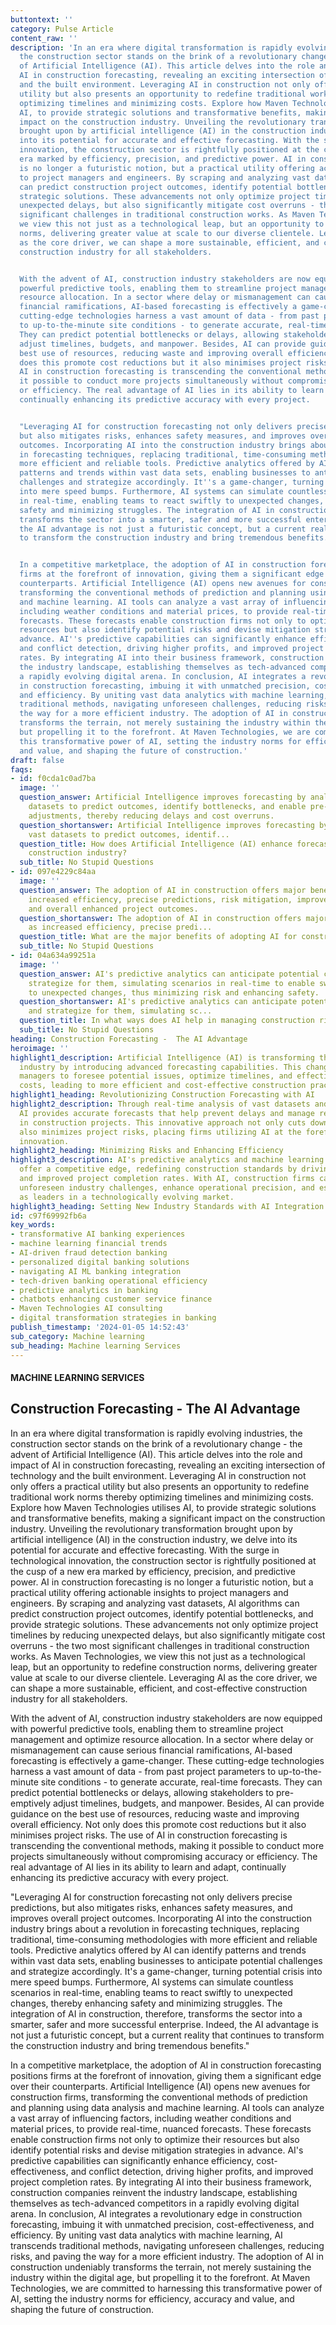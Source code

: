 ```yaml
---
buttontext: ''
category: Pulse Article
content_raw: ''
description: 'In an era where digital transformation is rapidly evolving industries,
  the construction sector stands on the brink of a revolutionary change - the advent
  of Artificial Intelligence (AI). This article delves into the role and impact of
  AI in construction forecasting, revealing an exciting intersection of technology
  and the built environment. Leveraging AI in construction not only offers a practical
  utility but also presents an opportunity to redefine traditional work norms thereby
  optimizing timelines and minimizing costs. Explore how Maven Technologies utilises
  AI, to provide strategic solutions and transformative benefits, making a significant
  impact on the construction industry. Unveiling the revolutionary transformation
  brought upon by artificial intelligence (AI) in the construction industry, we delve
  into its potential for accurate and effective forecasting. With the surge in technological
  innovation, the construction sector is rightfully positioned at the cusp of a new
  era marked by efficiency, precision, and predictive power. AI in construction forecasting
  is no longer a futuristic notion, but a practical utility offering actionable insights
  to project managers and engineers. By scraping and analyzing vast datasets, AI algorithms
  can predict construction project outcomes, identify potential bottlenecks, and provide
  strategic solutions. These advancements not only optimize project timelines by reducing
  unexpected delays, but also significantly mitigate cost overruns - the two most
  significant challenges in traditional construction works. As Maven Technologies,
  we view this not just as a technological leap, but an opportunity to redefine construction
  norms, delivering greater value at scale to our diverse clientele. Leveraging AI
  as the core driver, we can shape a more sustainable, efficient, and cost-effective
  construction industry for all stakeholders.


  With the advent of AI, construction industry stakeholders are now equipped with
  powerful predictive tools, enabling them to streamline project management and optimize
  resource allocation. In a sector where delay or mismanagement can cause serious
  financial ramifications, AI-based forecasting is effectively a game-changer. These
  cutting-edge technologies harness a vast amount of data - from past project parameters
  to up-to-the-minute site conditions - to generate accurate, real-time forecasts.
  They can predict potential bottlenecks or delays, allowing stakeholders to pre-emptively
  adjust timelines, budgets, and manpower. Besides, AI can provide guidance on the
  best use of resources, reducing waste and improving overall efficiency. Not only
  does this promote cost reductions but it also minimises project risks. The use of
  AI in construction forecasting is transcending the conventional methods, making
  it possible to conduct more projects simultaneously without compromising accuracy
  or efficiency. The real advantage of AI lies in its ability to learn and adapt,
  continually enhancing its predictive accuracy with every project.


  "Leveraging AI for construction forecasting not only delivers precise predictions,
  but also mitigates risks, enhances safety measures, and improves overall project
  outcomes. Incorporating AI into the construction industry brings about a revolution
  in forecasting techniques, replacing traditional, time-consuming methodologies with
  more efficient and reliable tools. Predictive analytics offered by AI can identify
  patterns and trends within vast data sets, enabling businesses to anticipate potential
  challenges and strategize accordingly. It''s a game-changer, turning potential crisis
  into mere speed bumps. Furthermore, AI systems can simulate countless scenarios
  in real-time, enabling teams to react swiftly to unexpected changes, thereby enhancing
  safety and minimizing struggles. The integration of AI in construction, therefore,
  transforms the sector into a smarter, safer and more successful enterprise. Indeed,
  the AI advantage is not just a futuristic concept, but a current reality that continues
  to transform the construction industry and bring tremendous benefits."


  In a competitive marketplace, the adoption of AI in construction forecasting positions
  firms at the forefront of innovation, giving them a significant edge over their
  counterparts. Artificial Intelligence (AI) opens new avenues for construction firms,
  transforming the conventional methods of prediction and planning using data analysis
  and machine learning. AI tools can analyze a vast array of influencing factors,
  including weather conditions and material prices, to provide real-time, nuanced
  forecasts. These forecasts enable construction firms not only to optimize their
  resources but also identify potential risks and devise mitigation strategies in
  advance. AI''s predictive capabilities can significantly enhance efficiency, cost-effectiveness,
  and conflict detection, driving higher profits, and improved project completion
  rates. By integrating AI into their business framework, construction companies reinvent
  the industry landscape, establishing themselves as tech-advanced competitors in
  a rapidly evolving digital arena. In conclusion, AI integrates a revolutionary edge
  in construction forecasting, imbuing it with unmatched precision, cost-effectiveness,
  and efficiency. By uniting vast data analytics with machine learning, AI transcends
  traditional methods, navigating unforeseen challenges, reducing risks, and paving
  the way for a more efficient industry. The adoption of AI in construction undeniably
  transforms the terrain, not merely sustaining the industry within the digital age,
  but propelling it to the forefront. At Maven Technologies, we are committed to harnessing
  this transformative power of AI, setting the industry norms for efficiency, accuracy
  and value, and shaping the future of construction.'
draft: false
faqs:
- id: f0cda1c0ad7ba
  image: ''
  question_answer: Artificial Intelligence improves forecasting by analyzing vast
    datasets to predict outcomes, identify bottlenecks, and enable pre-emptive strategy
    adjustments, thereby reducing delays and cost overruns.
  question_shortanswer: Artificial Intelligence improves forecasting by analyzing
    vast datasets to predict outcomes, identif...
  question_title: How does Artificial Intelligence (AI) enhance forecasting in the
    construction industry?
  sub_title: No Stupid Questions
- id: 097e4229c84aa
  image: ''
  question_answer: The adoption of AI in construction offers major benefits such as
    increased efficiency, precise predictions, risk mitigation, improved safety measures,
    and overall enhanced project outcomes.
  question_shortanswer: The adoption of AI in construction offers major benefits such
    as increased efficiency, precise predi...
  question_title: What are the major benefits of adopting AI for construction projects?
  sub_title: No Stupid Questions
- id: 04a634a99251a
  image: ''
  question_answer: AI's predictive analytics can anticipate potential challenges and
    strategize for them, simulating scenarios in real-time to enable swift reactions
    to unexpected changes, thus minimizing risk and enhancing safety.
  question_shortanswer: AI's predictive analytics can anticipate potential challenges
    and strategize for them, simulating sc...
  question_title: In what ways does AI help in managing construction risks and safety?
  sub_title: No Stupid Questions
heading: Construction Forecasting -  The AI Advantage
heroimage: ''
highlight1_description: Artificial Intelligence (AI) is transforming the construction
  industry by introducing advanced forecasting capabilities. This change enables project
  managers to foresee potential issues, optimize timelines, and effectively reduce
  costs, leading to more efficient and cost-effective construction practices.
highlight1_heading: Revolutionizing Construction Forecasting with AI
highlight2_description: Through real-time analysis of vast datasets and machine learning,
  AI provides accurate forecasts that help prevent delays and manage resources wisely
  in construction projects. This innovative approach not only cuts down on waste but
  also minimizes project risks, placing firms utilizing AI at the forefront of industry
  innovation.
highlight2_heading: Minimizing Risks and Enhancing Efficiency
highlight3_description: AI's predictive analytics and machine learning algorithms
  offer a competitive edge, redefining construction standards by driving higher profits
  and improved project completion rates. With AI, construction firms can navigate
  unforeseen industry challenges, enhance operational precision, and establish themselves
  as leaders in a technologically evolving market.
highlight3_heading: Setting New Industry Standards with AI Integration
id: c97f69992fb6a
key_words:
- transformative AI banking experiences
- machine learning financial trends
- AI-driven fraud detection banking
- personalized digital banking solutions
- navigating AI ML banking integration
- tech-driven banking operational efficiency
- predictive analytics in banking
- chatbots enhancing customer service finance
- Maven Technologies AI consulting
- digital transformation strategies in banking
publish_timestamp: '2024-01-05 14:52:43'
sub_category: Machine learning
sub_heading: Machine learning Services
---
```


#### MACHINE LEARNING SERVICES
## Construction Forecasting -  The AI Advantage
In an era where digital transformation is rapidly evolving industries, the construction sector stands on the brink of a revolutionary change - the advent of Artificial Intelligence (AI). This article delves into the role and impact of AI in construction forecasting, revealing an exciting intersection of technology and the built environment. Leveraging AI in construction not only offers a practical utility but also presents an opportunity to redefine traditional work norms thereby optimizing timelines and minimizing costs. Explore how Maven Technologies utilises AI, to provide strategic solutions and transformative benefits, making a significant impact on the construction industry. Unveiling the revolutionary transformation brought upon by artificial intelligence (AI) in the construction industry, we delve into its potential for accurate and effective forecasting. With the surge in technological innovation, the construction sector is rightfully positioned at the cusp of a new era marked by efficiency, precision, and predictive power. AI in construction forecasting is no longer a futuristic notion, but a practical utility offering actionable insights to project managers and engineers. By scraping and analyzing vast datasets, AI algorithms can predict construction project outcomes, identify potential bottlenecks, and provide strategic solutions. These advancements not only optimize project timelines by reducing unexpected delays, but also significantly mitigate cost overruns - the two most significant challenges in traditional construction works. As Maven Technologies, we view this not just as a technological leap, but an opportunity to redefine construction norms, delivering greater value at scale to our diverse clientele. Leveraging AI as the core driver, we can shape a more sustainable, efficient, and cost-effective construction industry for all stakeholders.

With the advent of AI, construction industry stakeholders are now equipped with powerful predictive tools, enabling them to streamline project management and optimize resource allocation. In a sector where delay or mismanagement can cause serious financial ramifications, AI-based forecasting is effectively a game-changer. These cutting-edge technologies harness a vast amount of data - from past project parameters to up-to-the-minute site conditions - to generate accurate, real-time forecasts. They can predict potential bottlenecks or delays, allowing stakeholders to pre-emptively adjust timelines, budgets, and manpower. Besides, AI can provide guidance on the best use of resources, reducing waste and improving overall efficiency. Not only does this promote cost reductions but it also minimises project risks. The use of AI in construction forecasting is transcending the conventional methods, making it possible to conduct more projects simultaneously without compromising accuracy or efficiency. The real advantage of AI lies in its ability to learn and adapt, continually enhancing its predictive accuracy with every project.

"Leveraging AI for construction forecasting not only delivers precise predictions, but also mitigates risks, enhances safety measures, and improves overall project outcomes. Incorporating AI into the construction industry brings about a revolution in forecasting techniques, replacing traditional, time-consuming methodologies with more efficient and reliable tools. Predictive analytics offered by AI can identify patterns and trends within vast data sets, enabling businesses to anticipate potential challenges and strategize accordingly. It's a game-changer, turning potential crisis into mere speed bumps. Furthermore, AI systems can simulate countless scenarios in real-time, enabling teams to react swiftly to unexpected changes, thereby enhancing safety and minimizing struggles. The integration of AI in construction, therefore, transforms the sector into a smarter, safer and more successful enterprise. Indeed, the AI advantage is not just a futuristic concept, but a current reality that continues to transform the construction industry and bring tremendous benefits."

In a competitive marketplace, the adoption of AI in construction forecasting positions firms at the forefront of innovation, giving them a significant edge over their counterparts. Artificial Intelligence (AI) opens new avenues for construction firms, transforming the conventional methods of prediction and planning using data analysis and machine learning. AI tools can analyze a vast array of influencing factors, including weather conditions and material prices, to provide real-time, nuanced forecasts. These forecasts enable construction firms not only to optimize their resources but also identify potential risks and devise mitigation strategies in advance. AI's predictive capabilities can significantly enhance efficiency, cost-effectiveness, and conflict detection, driving higher profits, and improved project completion rates. By integrating AI into their business framework, construction companies reinvent the industry landscape, establishing themselves as tech-advanced competitors in a rapidly evolving digital arena. In conclusion, AI integrates a revolutionary edge in construction forecasting, imbuing it with unmatched precision, cost-effectiveness, and efficiency. By uniting vast data analytics with machine learning, AI transcends traditional methods, navigating unforeseen challenges, reducing risks, and paving the way for a more efficient industry. The adoption of AI in construction undeniably transforms the terrain, not merely sustaining the industry within the digital age, but propelling it to the forefront. At Maven Technologies, we are committed to harnessing this transformative power of AI, setting the industry norms for efficiency, accuracy and value, and shaping the future of construction.